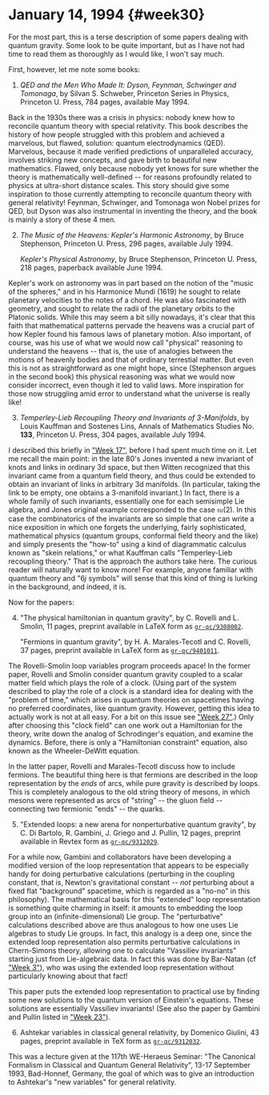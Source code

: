# January 14, 1994 {#week30}

For the most part, this is a terse description of some papers dealing
with quantum gravity. Some look to be quite important, but as I have not
had time to read them as thoroughly as I would like, I won't say much.

First, however, let me note some books:

1) _QED and the Men Who Made It: Dyson, Feynman, Schwinger and Tomonaga_,
by Silvan S. Schweber, Princeton Series in Physics, Princeton U. Press, 784 pages, available May 1994.

Back in the 1930s there was a crisis in physics: nobody knew how to
reconcile quantum theory with special relativity. This book describes
the history of how people struggled with this problem and achieved a
marvelous, but flawed, solution: quantum electrodynamics (QED).
Marvelous, because it made verified predictions of unparalleled
accuracy, involves striking new concepts, and gave birth to beautiful
new mathematics. Flawed, only because nobody yet knows for sure whether
the theory is mathematically well-defined -- for reasons profoundly
related to physics at ultra-short distance scales. This story should
give some inspiration to those currently attempting to reconcile quantum
theory with general relativity! Feynman, Schwinger, and Tomonaga won
Nobel prizes for QED, but Dyson was also instrumental in inventing the
theory, and the book is mainly a story of these 4 men.

2) _The Music of the Heavens: Kepler's Harmonic Astronomy_, by Bruce Stephenson, Princeton U. Press, 296 pages, available July 1994.

    _Kepler's Physical Astronomy_, by Bruce Stephenson, Princeton U. Press, 218 pages, paperback available June 1994.

Kepler's work on astronomy was in part based on the notion of the
"music of the spheres," and in his Harmonice Mundi (1619) he sought to
relate planetary velocities to the notes of a chord. He was also
fascinated with geometry, and sought to relate the radii of the
planetary orbits to the Platonic solids. While this may seem a bit silly
nowadays, it's clear that this faith that mathematical patterns pervade
the heavens was a crucial part of how Kepler found his famous laws of
planetary motion. Also important, of course, was his use of what we
would now call "physical" reasoning to understand the heavens -- that
is, the use of analogies between the motions of heavenly bodies and that
of ordinary terrestial matter. But even this is not as straightforward
as one might hope, since (Stephenson argues in the second book) this
physical reasoning was what we would now consider incorrect, even though
it led to valid laws. More inspiration for those now struggling amid
error to understand what the universe is really like!

3) _Temperley-Lieb Recoupling Theory and Invariants of 3-Manifolds_, by
Louis Kauffman and Sostenes Lins, Annals of Mathematics Studies No. **133**,
Princeton U. Press, 304 pages, available July 1994.

I described this briefly in ["Week 17"](#week17), before I had
spent much time on it. Let me recall the main point: in the late 80's
Jones invented a new invariant of knots and links in ordinary 3d space,
but then Witten recognized that this invariant came from a quantum field
theory, and thus could be extended to obtain an invariant of links in
arbitrary 3d manifolds. (In particular, taking the link to be empty, one
obtains a 3-manifold invariant.) In fact, there is a whole family of
such invariants, essentially one for each semisimple Lie algebra, and
Jones original example corresponded to the case $\mathfrak{su}(2)$. In this case the
combinatorics of the invariants are so simple that one can write a nice
exposition in which one forgets the underlying, fairly sophisticated,
mathematical physics (quantum groups, conformal field theory and the
like) and simply presents the "how-to" using a kind of diagrammatic
calculus known as "skein relations," or what Kauffman calls
"Temperley-Lieb recoupling theory." That is the approach the authors
take here. The curious reader will naturally want to know more! For
example, anyone familiar with quantum theory and "$6j$ symbols" will
sense that this kind of thing is lurking in the background, and indeed,
it is.

Now for the papers:

4) "The physical hamiltonian in quantum gravity", by C. Rovelli and L.
Smolin, 11 pages, preprint available in LaTeX form as [`gr-qc/9308002`](https://arxiv.org/abs/gr-qc/9308002).

    "Fermions in quantum gravity", by H. A. Marales-Tecotl and C. Rovelli, 37
    pages, preprint available in LaTeX form as
    [`gr-qc/9401011`](https://arxiv.org/abs/gr-qc/9401011).

The Rovelli-Smolin loop variables program proceeds apace! In the former
paper, Rovelli and Smolin consider quantum gravity coupled to a scalar
matter field which plays the role of a clock. (Using part of the system
described to play the role of a clock is a standard idea for dealing
with the "problem of time," which arises in quantum theories on
spacetimes having no preferred coordinates, like quantum gravity.
However, getting this idea to actually work is not at all easy. For a
bit on this issue see ["Week 27"](#week27).) Only after choosing
this "clock field" can one work out a Hamiltonian for the theory,
write down the analog of Schrodinger's equation, and examine the
dynamics. Before, there is only a "Hamiltonian constraint" equation,
also known as the Wheeler-DeWitt equation.

In the latter paper, Rovelli and Marales-Tecotl discuss how to include
fermions. The beautiful thing here is that fermions are described in the
loop representation by the *ends* of arcs, while pure gravity is
described by loops. This is completely analogous to the old string
theory of mesons, in which mesons were represented as arcs of "string"
-- the gluon field -- connecting two fermionic "ends" -- the
quarks.

5) "Extended loops: a new arena for nonperturbative quantum gravity", by
C. Di Bartolo, R. Gambini, J. Griego and J. Pullin, 12 pages, preprint
available in Revtex form as [`gr-qc/9312029`](https://arxiv.org/abs/gr-qc/9312029).

For a while now, Gambini and collaborators have been developing a
modified version of the loop representation that appears to be
especially handy for doing perturbative calculations (perturbing in the
coupling constant, that is, Newton's gravitational constant -- *not*
perturbing about a fixed flat "background" spacetime, which is
regarded as a "no-no" in this philosophy). The mathematical basis for
this "extended" loop representation is something quite charming in
itself: it amounts to embedding the loop group into an
(infinite-dimensional) Lie group. The "perturbative" calculations
described above are thus analogous to how one uses Lie algebras to study
Lie groups. In fact, this analogy is a deep one, since the extended loop
representation also permits perturbative calculations in Chern-Simons
theory, allowing one to calculate "Vassiliev invariants" starting just
from Lie-algebraic data. In fact this was done by Bar-Natan (cf
["Week 3"](#week3)), who was using the extended loop representation
without particularly knowing about that fact!

This paper puts the extended loop representation to practical use by
finding some new solutions to the quantum version of Einstein's
equations. These solutions are essentially Vassiliev invariants! (See
also the paper by Gambini and Pullin listed in
["Week 23"](#week23)).

6) Ashtekar variables in classical general relativity, by Domenico
Giulini, 43 pages, preprint available in TeX form as
[`gr-qc/9312032`](https://arxiv.org/abs/gr-qc/9312032).

This was a lecture given at the 117th WE-Heraeus Seminar: "The
Canonical Formalism in Classical and Quantum General Relativity",
13-17 September 1993, Bad-Honnef, Germany, the goal of which was to give
an introduction to Ashtekar's "new variables" for general relativity.

